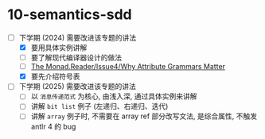 # 10-semantics-sdd

- [ ] 下学期 (2024) 需要改进该专题的讲法
  - [x] 要用具体实例讲解
  - [ ] 要了解现代编译器设计的做法
  - [ ] [The Monad.Reader/Issue4/Why Attribute Grammars Matter](https://wiki.haskell.org/The_Monad.Reader/Issue4/Why_Attribute_Grammars_Matter#Why_Attribute_Grammars_Matter)
  - [x] 要先介绍符号表

- [ ] 下学期 (2025) 需要改进该专题的讲法
  - [ ] 以 `消息传递范式` 为核心, 由浅入深, 通过具体实例来讲解
  - [ ] 讲解 `bit list` 例子 (左递归、右递归、迭代)
  - [ ] 讲解 `array` 例子时, 不需要在 array ref 部分改写文法, 是综合属性, 不触发 antlr 4 的 bug